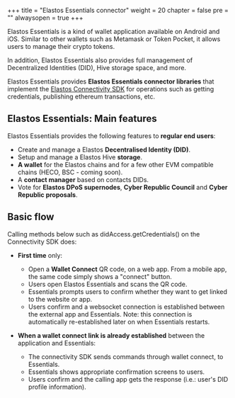 
+++
title = "Elastos Essentials connector"
weight = 20
chapter = false
pre = ""
alwaysopen = true
+++

Elastos Essentials is a kind of wallet application available on Android and iOS. Similar to other wallets such as Metamask or Token Pocket, it allows users to manage their crypto tokens.

In addition, Elastos Essentials also provides full management of Decentralized Identities (DID), Hive storage space, and more.

Elastos Essentials provides **Elastos Essentials connector libraries** that implement the [Elastos Connectivity SDK](..) for operations such as getting credentials, publishing ethereum transactions, etc.

## Elastos Essentials: Main features

Elastos Essentials provides the following features to **regular end users**:

* Create and manage a Elastos **Decentralised Identity (DID)**.
* Setup and manage a Elastos Hive **storage**.
* **A wallet** for the Elastos chains and for a few other EVM compatible chains (HECO, BSC - coming soon).
* A **contact manager** based on contacts DIDs.
* Vote for **Elastos DPoS supernodes**, **Cyber Republic Council** and **Cyber Republic proposals**.

## Basic flow

Calling methods below such as didAccess.getCredentials() on the Connectivity SDK does:

* **First time** only:
  * Open a **Wallet Connect** QR code, on a web app. From a mobile app, the same code simply shows a "connect" button.
  * Users open Elastos Essentials and scans the QR code.
  * Essentials prompts users to confirm whether they want to get linked to the website or app.
  * Users confirm and a websocket connection is established between the external app and Essentials. Note: this connection is automatically re-established later on when Essentials restarts.

* **When a wallet connect link is already established** between the application and Essentials:
  * The connectivity SDK sends commands through wallet connect, to Essentials.
  * Essentials shows appropriate confirmation screens to users.
  * Users confirm and the calling app gets the response (i.e.: user's DID profile information).

